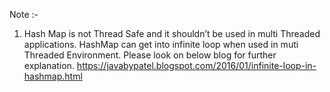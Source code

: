 Note :-
1. Hash Map is not Thread Safe and it shouldn’t be used in multi Threaded applications. HashMap can get into infinite loop when used in muti Threaded Environment. Please look on
    below blog for further explanation. 
    https://javabypatel.blogspot.com/2016/01/infinite-loop-in-hashmap.html